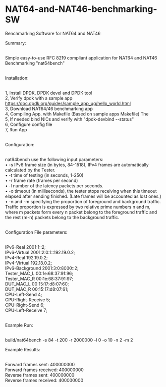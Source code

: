 # NAT64-and-NAT46-benchmarking-SW
Benchmarking Software for NAT64 and NAT46


Summary:<br/><br/>

Simple easy-to-use RFC 8219 compliant application for NAT64 and NAT46 Benchmarking "nat64bench"<br/><br/>

Installation:<br/><br/>

1, Install DPDK, DPDK devel and DPDK tool<br/>
2, Verify dpdk with a sample app https://doc.dpdk.org/guides/sample_app_ug/hello_world.html<br/>
3, Download NAT64/46 benchmarking app  <br/>
4, Compiling App. with Makefile (Based on sample apps Makefile) The<br/>
5, If needed bind NICs and verify with "dpdk-devbind --status"<br/>
6, Configure config file<br/>
7, Run App<br/><br/>

Configuration:<br/><br/>

nat64bench use the following input
parameters:<br/>
• -s IPv6 frame size (in bytes, 84-1518), IPv4 frames are automatically calculated by the Tester.<br/>
• -t time of testing (in seconds, 1-250)<br/>
• -r frame rate (frames per second)<br/>
• -l number of the latency packets per seconds.<br/>
• -o timeout (in milliseconds), the tester stops receiving when this timeout elapsed after sending finished. (Late frames will be accounted as lost ones.)<br/>
• -n and -m specifying the proportion of foreground and background traffic. Traffic proportion is expressed by two relative prime numbers n and m, where m packets form every n packet belong to the foreground traffic and the rest (m-n) packets belong to the background traffic.<br/><br/>


Configuration File parameters:<br/><br/>

IPv6-Real 2001:1::2;<br/>
IPv6-Virtual 2001:2:0:1::192.19.0.2;<br/>
IPv4-Real 192.19.0.2;<br/>
IPv4-Virtual 192.18.0.2;<br/>
IPv6-Background 2001:3:0:8000::2;<br/>
Tester_MAC_L 00:1e:68:37:91:96;<br/>
Tester_MAC_R 00:1e:68:37:91:97;<br/>
DUT_MAC_L 00:15:17:d8:07:60;<br/>
DUT_MAC_R 00:15:17:d8:07:61;<br/>
CPU-Left-Send 4;<br/>
CPU-Right-Receive 5;<br/>
CPU-Right-Send 6;<br/>
CPU-Left-Receive 7;<br/><br/>



Example Run:<br/><br/>

build/nat64bench -s 84 -t 200 -r 2000000 -l 0 -o 10 -n 2 -m 2<br/>

Example Results:<br/><br/>

Forward frames sent: 400000000<br/>
Forward frames received: 400000000<br/>
Reverse frames sent: 400000000<br/>
Reverse frames received: 400000000<br/>
